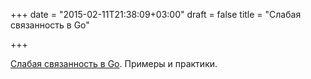 +++
date = "2015-02-11T21:38:09+03:00"
draft = false
title = "Слабая связанность в Go"

+++

<p><a href="http://blog.8thlight.com/javier-saldana/2015/02/06/loose-coupling-in-go-lang.html">Слабая связанность в Go</a>. Примеры и практики.</p>


